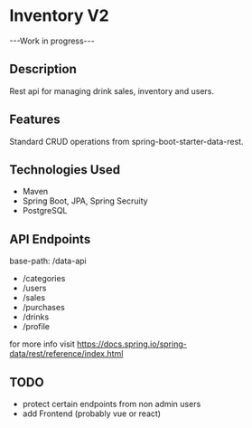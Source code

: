 # Inventory V2
---Work in progress---

## Description
Rest api for managing drink sales, inventory and users. 

## Features
Standard CRUD operations from spring-boot-starter-data-rest.

## Technologies Used
- Maven 
- Spring Boot, JPA, Spring Secruity
- PostgreSQL

## API Endpoints
base-path: /data-api

- /categories
- /users
- /sales
- /purchases
- /drinks
- /profile

for more info visit https://docs.spring.io/spring-data/rest/reference/index.html

## TODO
- protect certain endpoints from non admin users
- add Frontend (probably vue or react)